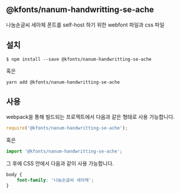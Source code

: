 
@kfonts/nanum-handwritting-se-ache
---------------------

나눔손글씨 세아체 폰트를 self-host 하기 위한 webfont 파일과 css 파일

설치
----

```
$ npm install --save @kfonts/nanum-handwritting-se-ache
```

혹은

```
yarn add @kfonts/nanum-handwritting-se-ache
```

사용
----

webpack을 통해 빌드되는 프로젝트에서 다음과 같은 형태로 사용 가능합니다.

```js
require('@kfonts/nanum-handwritting-se-ache');
```

혹은

```js
import '@kfonts/nanum-handwritting-se-ache';
```

그 후에 CSS 안에서 다음과 같이 사용 가능합니다.

```css
body {
    font-family: '나눔손글씨 세아체';
}
```
